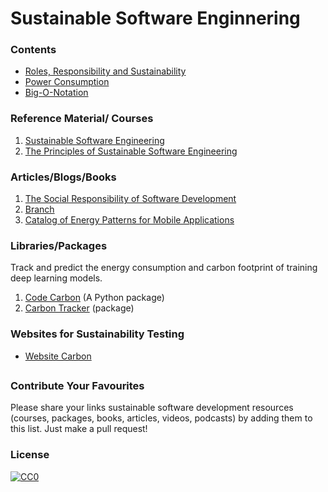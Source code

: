 # Sustainable Software Enginnering

### Contents
- [Roles, Responsibility and Sustainability](roles-and-sustainability.md)
- [Power Consumption](power-consumption.md)
- [Big-O-Notation](big-o-notation.md)


### Reference Material/ Courses
1. [Sustainable Software Engineering](https://open.hpi.de/courses/sustainablesoftware2022?locale=en) 
2. [The Principles of Sustainable Software Engineering](https://docs.microsoft.com/en-us/learn/modules/sustainable-software-engineering-overview/?ocid=AID3038246&WT.mc_id=green-9537-cxa)


### Articles/Blogs/Books
1. [The Social Responsibility of Software Development](https://ieeexplore.ieee.org/stamp/stamp.jsp?tp=&arnumber=7888390)
2. [Branch](https://branch.climateaction.tech/issues/)
3. [Catalog of Energy Patterns for Mobile Applications](https://arxiv.org/pdf/1901.03302.pdf)

### Libraries/Packages
Track and predict the energy consumption and carbon footprint of training deep learning models.    
1. [Code Carbon](https://codecarbon.io) (A Python package)    
2. [Carbon Tracker](https://github.com/lfwa/carbontracker) (package)   

### Websites for Sustainability Testing
- [Website Carbon](https://www.websitecarbon.com) 


## 





### Contribute Your Favourites

Please share your links sustainable software development resources (courses, packages, books, articles, videos, podcasts) by adding them to this list. Just make a pull request!


### License

[![CC0](http://mirrors.creativecommons.org/presskit/buttons/88x31/svg/cc-zero.svg)](https://creativecommons.org/publicdomain/zero/1.0/)